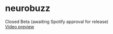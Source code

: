 # neurobuzz
Closed Beta (awaiting Spotify approval for release) <br>
<a href="https://www.youtube.com/watch?v=eOoxrTw2B0w"> Video preview </a>
